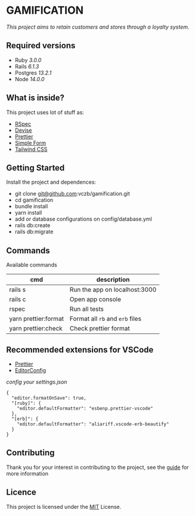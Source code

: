# GAMIFICATION

_This project aims to retain customers and stores through a loyalty system._

## Required versions

- Ruby _3.0.0_
- Rails _6.1.3_
- Postgres _13.2.1_
- Node _14.0.0_

## What is inside?

This project uses lot of stuff as:

- [RSpec](https://github.com/rspec/rspec-rails)
- [Devise](https://github.com/heartcombo/devise)
- [Prettier](https://prettier.io/)
- [Simple Form](https://github.com/heartcombo/simple_form)
- [Tailwind CSS](https://tailwindcss.com/)

## Getting Started

Install the project and dependences:

- git clone git@github.com:vczb/gamification.git
- cd gamification
- bundle install
- yarn install
- add or database configurations on config/database.yml
- rails db:create
- rails db:migrate

## Commands

Available commands

| cmd                  | description                     |
| -------------------- | ------------------------------- |
| rails s              | Run the app on localhost:3000   |
| rails c              | Open app console                |
| rspec                | Run all tests                   |
| yarn prettier:format | Format all `rb` and `erb` files |
| yarn prettier:check  | Check prettier format           |

## Recommended extensions for VSCode

- [Prettier](https://marketplace.visualstudio.com/items?itemName=esbenp.prettier-vscode)
- [EditorConfig](https://marketplace.visualstudio.com/items?itemName=EditorConfig.EditorConfig)

_config your settings.json_

```
{
  "editor.formatOnSave": true,
  "[ruby]": {
    "editor.defaultFormatter": "esbenp.prettier-vscode"
  },
  "[erb]": {
    "editor.defaultFormatter": "aliariff.vscode-erb-beautify"
  }
}
```

## Contributing

Thank you for your interest in contributing to the project, see the [guide](./CONTRIBUTING.md) for more information

## Licence

This project is licensed under the [MIT](./LICENSE) License.
